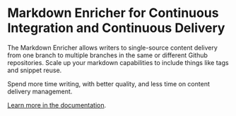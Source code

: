 # Markdown Enricher for Continuous Integration and Continuous Delivery

The Markdown Enricher allows writers to single-source content delivery from one branch to multiple branches in the same or different Github repositories. Scale up your markdown capabilities to include things like tags and snippet reuse.

Spend more time writing, with better quality, and less time on content delivery management. 

[Learn more in the documentation](https://ibm.github.io/md-enricher-for-cicd/#/overview).
